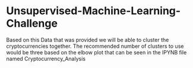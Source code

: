 # Unsupervised-Machine-Learning-Challenge

Based on this Data that was provided we will be able to cluster the cryptocurrencies together. 
The recommended number of clusters to use would be three based on the elbow plot that can be seen in the IPYNB file named Cryptocurrency_Analysis
